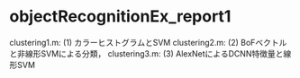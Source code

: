 # objectRecognitionEx_report1

clustering1.m: (1) カラーヒストグラムとSVM
clustering2.m: (2) BoFベクトルと非線形SVMによる分類，
clustering3.m: (3) AlexNetによるDCNN特徴量と線形SVM
